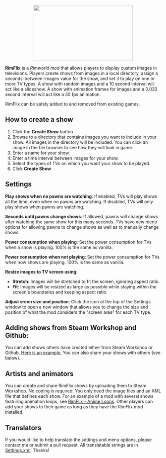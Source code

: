 <p align="center">
  <img width="320" height="180" src="https://github.com/ritsu/RimFlix/blob/master/About/preview.png?raw=true" />
</p>

**RimFlix** is a *Rimworld mod* that allows players to display custom images in televisions. Players create *shows* from images in a local directory, assign a seconds-between-images value for the show, and set it to play on one or more TV types. A show with random images and a 10 second interval will act like a slideshow. A show with animation frames for images and a 0.033 second interval will act like a 30 fps animation. 

RimFlix can be safely added to and removed from existing games.

## How to create a show
1. Click the **Create Show** button
2. Browse to a directory that contains images you want to include in your show. All images in the directory will be included. You can click an image in the file browser to see how they will look in game.
3. Enter a name for your show.
4. Enter a time interval between images for your show.
5. Select the types of TVs on which you want your show to be played. 
6. Click **Create Show**

## Settings
**Play shows when no pawns are watching**: If enabled, TVs will play shows all the time, even when no pawns are watching. If disabled, TVs will only play shows when pawns are watching.

**Seconds until pawns change shows**: If allowed, pawns will change shows after watching the same show for this many seconds. TVs have new menu options for allowing pawns to change shows as well as to manually change shows.

**Power consumption when playing**: Set the power consumption for TVs when a show is playing. 100% is the same as vanilla.

**Power consumption when not playing**: Set the power consumption for TVs when now shows are playing. 100% is the same as vanilla.

**Resize images to TV screen using**: 
  * **Stretch**: Images will be stretched to fit the screen, ignoring aspect ratio. 
  * **Fit**: Images will be resized as large as possible while staying within the screen's boundaries and keeping aspect ratio.

**Adjust sreen size and position**: Click the icon at the top of the Settings window to open a new window that allows you to change the size and position of what the mod considers the "screen area" for each TV type.

## Adding shows from Steam Workshop and Github:
You can add shows others have created either from Steam Workshop or Github. <a href="https://github.com/ritsu/RimFlix-Anime-Loops">Here is an example.</a> You can also share your shows with others (see below).

## Artists and animators
You can create and share RimFlix shows by uploading them to Steam Workshop. No coding is required. You only need the image files and an XML file that defines each show. For an example of a mod with several shows featuring animation loops, see <a href = "https://github.com/ritsu/RimFlix-Anime-Loops">RimFlix - Anime Loops</a>. Other players can add your shows to their game as long as they have the RimFlix mod installed. 

## Translators
If you would like to help translate the settings and menu options, please contact me or submit a pull request. All translatable strings are in [Settings.xml](https://github.com/ritsu/RimFlix/blob/master/Languages/English/Keyed/Settings.xml). Thanks!




